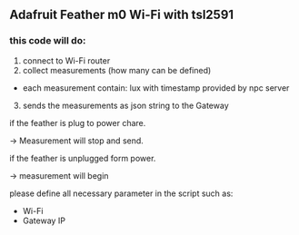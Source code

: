 ## Adafruit Feather m0 Wi-Fi with tsl2591
### this code will do:

1. connect to Wi-Fi router
2. collect measurements (how many can be defined)
- each measurement contain: lux with timestamp provided by npc server
3. sends the measurements as json string to the Gateway

if the feather is plug to power chare.

 -> Measurement will stop and send. 
 
if the feather is unplugged form power.

 -> measurement will begin

please define all necessary parameter in the script such as:
- Wi-Fi
- Gateway IP
